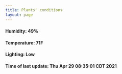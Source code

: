 ```yaml
---
title: Plants' conditions
layout: page
---
```



#### Humidity: 49%
#### Temperature: 71F
#### Lighting: Low
#### Time of last update: Thu Apr 29 08:35:01 CDT 2021
